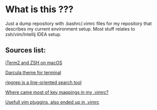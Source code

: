 # What is this ???
Just a dump repository with .bashrc/.vimrc files for my repository that describes my current environment setup.
Most stuff relates to zsh/vim/Intellij IDEA setup.

## Sources list:

[iTerm2 and ZSH on macOS](https://medium.com/@jponge/a-good-terminal-experience-with-iterm2-and-zsh-on-macos-439c106aa22d)

[Darcula theme for terminal](https://draculatheme.com/)

[ripgrep is a line-oriented search tool](https://github.com/BurntSushi/ripgrep)

[Where came most of key mappings in my .vimrc?](http://www.datastuff.tech/programming/vim-squeezing-text-editors-juice-with-more-features/)

[Usefull vim pluggins, also ended up in .vimrc](https://medium.com/@huntie/10-essential-vim-plugins-for-2018-39957190b7a9)

